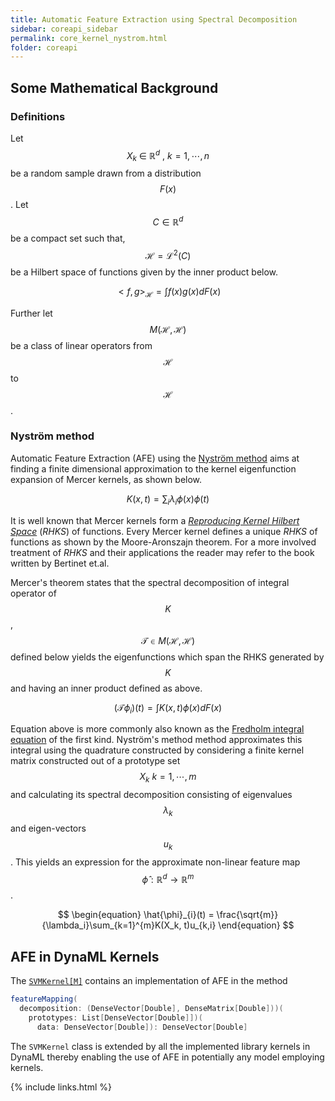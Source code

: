 ```yaml
---
title: Automatic Feature Extraction using Spectral Decomposition
sidebar: coreapi_sidebar
permalink: core_kernel_nystrom.html
folder: coreapi
---
```


## Some Mathematical Background

### Definitions

Let $$X_k \ \in \ \mathbb{R}^d \ , \ k = 1, \cdots ,n$$ be a random sample drawn from a distribution $$F(x)$$. Let $$C \in \mathbb{R}^d$$ be a compact set such that, $$\mathcal{H} = \mathcal{L}^2(C)$$ be a Hilbert space of functions given by the inner product below.

$$
\begin{equation}
<f,g>_{\mathcal{H}} = \int f(x)g(x) dF(x)
\end{equation}
$$

Further let $$M(\mathcal{H}, \mathcal{H})$$ be a class of linear operators from $$\mathcal{H}$$ to $$\mathcal{H}$$.  

### Nyström method

Automatic Feature Extraction (AFE) using the [Nyström method](https://en.wikipedia.org/wiki/Nyström_method) aims at finding a finite dimensional approximation to the kernel eigenfunction expansion of Mercer kernels, as shown below.

$$
\begin{equation}
K(x,t) = \sum_i{\lambda_i \phi(x)\phi(t)}
\end{equation}
$$

It is well known that Mercer kernels form a [_Reproducing Kernel Hilbert Space_](https://en.wikipedia.org/wiki/Reproducing_kernel_Hilbert_space) (_RHKS_) of functions. Every Mercer kernel defines a unique _RHKS_ of functions as shown by the Moore-Aronszajn theorem. For a more involved treatment of _RHKS_ and their applications the reader may refer to the book written by Bertinet et.al.

Mercer's theorem states that the spectral decomposition of integral operator of $$K$$, $$\mathcal{T} \in M(\mathcal{H},\mathcal{H})$$ defined below yields the eigenfunctions which span the RHKS generated by $$K$$ and having an inner product defined as above.

$$
\begin{equation}
(\mathcal{T}\phi_i)(t) = \int K(x,t) \phi(x) dF(x)
\end{equation}
$$

Equation above is more commonly also known as the [Fredholm integral equation](https://en.wikipedia.org/wiki/Fredholm_integral_equation) of the first kind. Nyström's method method approximates this integral using the quadrature constructed by considering a finite kernel matrix constructed out of a prototype set $$X_k \ k = 1, \cdots, m$$ and calculating its spectral decomposition consisting of eigenvalues $$\lambda_k$$ and eigen-vectors $$u_k$$. This yields an expression for the approximate non-linear feature map $$\hat{\phi} : \mathbb{R}^d \longrightarrow \mathbb{R}^m$$.

$$
\begin{equation}
\hat{\phi}_{i}(t) = \frac{\sqrt{m}}{\lambda_i}\sum_{k=1}^{m}K(X_k, t)u_{k,i}
\end{equation}
$$

## AFE in DynaML Kernels

The [```SVMKernel[M]```]({{site.baseurl}}/api_docs/dynaml-core/index.html#io.github.mandar2812.dynaml.kernels.SVMKernel) contains an implementation of AFE in the method

```scala
featureMapping(
  decomposition: (DenseVector[Double], DenseMatrix[Double]))(
    prototypes: List[DenseVector[Double]])(
      data: DenseVector[Double]): DenseVector[Double]
```

The ```SVMKernel``` class is extended by all the implemented library kernels in DynaML thereby enabling the use of AFE in potentially any model employing kernels.

{% include links.html %}

